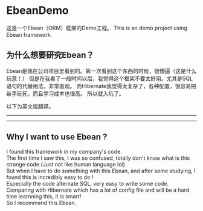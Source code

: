 # EbeanDemo
这是一个Ebean（ORM）框架的Demo工程。
This is an demo project using Ebean framework.

## 为什么想要研究Ebean？
Ebean是我在公司项目里看到的。第一次看到这个东西的时候，很懵逼（这是什么玩意！）
但是在我看了一段时间以后，我觉得这个框架不要太好用。尤其是SQL语句的代替用法，非常直观。
而Hibernate我觉得太复杂了，各种配置，很容易把新手玩死，而且学习成本也很高。
所以就入坑了。


以下为英文版翻译。
<hr><hr>

## Why I want to use Ebean ?
I found this framework in my company's code.<br>
The first time I saw this, I was so confused, totally don't know what is this strange code.(Just not like human language lol)<br>
But when I have to do something with this Ebean, and after some studying, I found this is incredibly easy to do !<br>
Especially the code alternate SQL, very easy to write some code.<br>
Comparing with Hibernate which has a lot of config file and will be a hard time learnning this, it is smart!<br>
So I recommend this Ebean.
